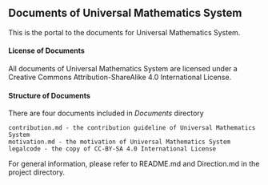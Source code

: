 <!-- Motivation of Universal Mathematics System -->

  <!-- Copyright (C) 2016 Zhang Chang-kai -->
  <!-- Contact via: phy.zhangck@gmail.com -->
  <!-- CC-BY-SA 4.0 International License -->

## Documents of Universal Mathematics System

This is the portal to the documents for Universal Mathematics System.

#### License of Documents

All documents of Universal Mathematics System are licensed under a Creative Commons Attribution-ShareAlike 4.0 International License.

#### Structure of Documents

There are four documents included in *Documents* directory

    contribution.md - the contribution guideline of Universal Mathematics System
    motivation.md - the motivation of Universal Mathematics System
    legalcode - the copy of CC-BY-SA 4.0 International License

For general information, please refer to README.md and Direction.md in the project directory.
